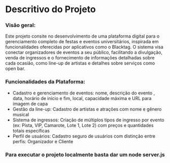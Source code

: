 # Descritivo do Projeto
### Visão geral:
Este projeto consite no desenvolvimento de uma plataforma digital  para o gerenciamento completo de festas e eventos universitários, inspirada em funcionalidades oferecidas por aplicativos como o Blacktag. O sistema visa conectar organizadores de eventos a seu público, facilitando a divulgação, venda de ingressos e o fornecimento de informações detalhadas sobre cada ocasião, como line-up de artistas e detalhes sobre serviços como open bar.
### Funcionalidades da Plataforma:
* Cadastro e gerenciamento de eventos: nome, descrição do evento , data, horário de início e fim, local, capacidade máxima e URL para imagem de capa
* Gestão da line-up: Cadastro de artistas e atrações com nome e gênero musical
* Sistema de ingressos: Criação de múltiplos tipos de ingresso por evento (ex: Pista, VIP, Camarote, Lote 1, Lote 2) com preços e quantidades totais específicas
* Perfil de usuários: Cadastro seguro de usuários com distinção entre perfis: Organizador e Cliente

### Para executar o projeto localmente basta dar um node server.js